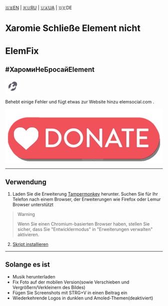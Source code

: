 [🇬🇧EN](https://github.com/Erinator-Lab/elemfix/) | [🇷🇺RU](https://github.com/Erinator-Lab/elemfix/blob/main/md_lang/RU.md) | [🇺🇦UA](https://github.com/Erinator-Lab/elemfix/blob/main/md_lang/UA.md) | 🇩🇪DE

# Xaromie Schließe Element nicht

# ElemFix

## **#ХаромиНеБросайElement**

![icon](https://raw.githubusercontent.com/Erinator-Lab/elemfix/refs/heads/main/md_content/icon.png)

Behebt einige Fehler und fügt etwas zur Website hinzu elemsocial.com .

[![donate](https://raw.githubusercontent.com/Erinator-Lab/elemfix/refs/heads/main/md_content/donate.png)](https://github.com/Erinator-Lab/Erinator-Lab?tab=readme-ov-file#%D0%B4%D0%BE%D0%BD%D0%B0%D1%82donate)

---
## Verwendung
1) Laden Sie die Erweiterung [Tampermonkey](https://tampermonkey.net/) herunter. Suchen Sie für Ihr Telefon nach einem Browser, der Erweiterungen wie Firefox oder Lemur Browser unterstützt
> > [!WARNING]
> > Wenn Sie einen Chromium-basierten Browser haben, stellen Sie sicher, dass Sie "Entwicklermodus" in "Erweiterungen verwalten" aktivieren.
2) [Skript installieren](https://raw.githubusercontent.com/Erinator-Lab/elemfix/refs/heads/main/ElemFix.user.js )
---
## Solange es ist
* Musik herunterladen
* Fix Foto auf der mobilen Version(sowie Verschieben und Vergrößern/Verkleinern des Bildes)
* Fügen Sie Screenshots mit STRG+V in einen Beitrag ein
* Wiederkehrende Logos in dunklen und Amoled-Themen(deaktiviert)
